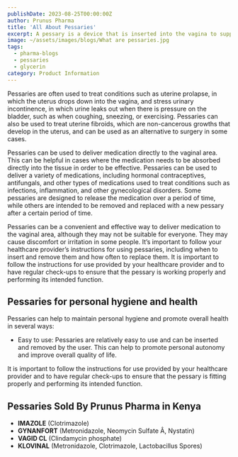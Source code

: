 ```yaml
---
publishDate: 2023-08-25T00:00:00Z
author: Prunus Pharma
title: 'All About Pessaries'
excerpt: A pessary is a device that is inserted into the vagina to support the uterus or cervix, or to treat certain medical conditions. Pessaries can be made of various materials, including silicone, rubber, or plastic, and come in a range of shapes and sizes.
image: ~/assets/images/blogs/What are pessaries.jpg
tags:
  - pharma-blogs
  - pessaries
  - glycerin
category: Product Information
---
```


<div class="text-justify">
Pessaries are often used to treat conditions such as uterine prolapse, in which the uterus drops down into the vagina, and stress urinary incontinence, in which urine leaks out when there is pressure on the bladder, such as when coughing, sneezing, or exercising. Pessaries can also be used to treat uterine fibroids, which are non-cancerous growths that develop in the uterus, and can be used as an alternative to surgery in some cases.

Pessaries can be used to deliver medication directly to the vaginal area. This can be helpful in cases where the medication needs to be absorbed directly into the tissue in order to be effective. Pessaries can be used to deliver a variety of medications, including hormonal contraceptives, antifungals, and other types of medications used to treat conditions such as infections, inflammation, and other gynecological disorders. Some pessaries are designed to release the medication over a period of time, while others are intended to be removed and replaced with a new pessary after a certain period of time.

Pessaries can be a convenient and effective way to deliver medication to the vaginal area, although they may not be suitable for everyone. They may cause discomfort or irritation in some people. It’s important to follow your healthcare provider’s instructions for using pessaries, including when to insert and remove them and how often to replace them. It is important to follow the instructions for use provided by your healthcare provider and to have regular check-ups to ensure that the pessary is working properly and performing its intended function.

</div>

## Pessaries for personal hygiene and health

Pessaries can help to maintain personal hygiene and promote overall health in several ways:

- Easy to use: Pessaries are relatively easy to use and can be inserted and removed by the user. This can help to promote personal autonomy and improve overall quality of life.

It is important to follow the instructions for use provided by your healthcare provider and to have regular check-ups to ensure that the pessary is fitting properly and performing its intended function.

## Pessaries Sold By Prunus Pharma in Kenya

- **IMAZOLE** (Clotrimazole)
- **GYNANFORT** (Metronidazole, Neomycin Sulfate Â, Nystatin)
- **VAGID CL** (Clindamycin phosphate)
- **KLOVINAL** (Metronidazole, Clotrimazole, Lactobacillus Spores)
